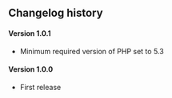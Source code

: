 ## Changelog history

#### Version 1.0.1
- Minimum required version of PHP set to 5.3

#### Version 1.0.0
- First release
